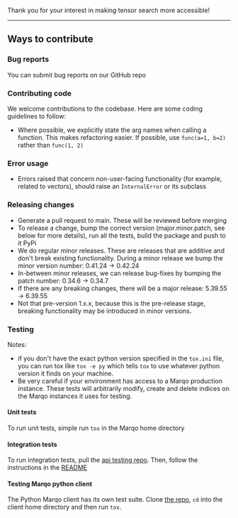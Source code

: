 Thank you for your interest in making tensor search more accessible!

---

## Ways to contribute

### Bug reports
You can submit bug reports on our GitHub repo

### Contributing code
We welcome contributions to the codebase. Here are some coding guidelines to follow:
* Where possible, we explicitly state the arg names when calling a function. 
  This makes refactoring easier. If possible, use `func(a=1, b=2)` rather than `func(1, 2)`

### Error usage
- Errors raised that concern non-user-facing functionality
(for example, related to vectors), should raise an `InternalError` or its subclass

### Releasing changes
- Generate a pull request to main. These will be reviewed before merging
- To release a change, bump the correct version (major.minor.patch, see below for more details), run all the tests, build the package and push to it PyPi
- We do regular minor releases. These are releases that are additive and don't break existing functionality. During a minor release we bump the minor version number: 0.41.24 -> 0.42.24
- In-between minor releases, we can release bug-fixes by bumping the patch number: 0.34.6 -> 0.34.7
- If there are any breaking changes, there will be a major release: 5.39.55 -> 6.39.55
- Not that pre-version 1.x.x, because this is the pre-release stage, breaking functionality may be introduced in minor versions.

### Testing
Notes: 

- if you don't have the exact python version specified in the `tox.ini` file, you can run tox like `tox -e py` which tells `tox` to use whatever python version it finds on your machine. 
- Be very careful if your environment has access to a Marqo production instance. These tests will arbitrarily modify, create and delete indices on the Marqo instances it uses for testing. 

#### Unit tests
To run unit tests, simple run `tox` in the Marqo home directory

#### Integration  tests
To run integration tests, pull the [api testing repo](https://github.com/marqo-ai/marqo-api-tests). 
Then, follow the instructions in the [README](https://github.com/marqo-ai/marqo-api-tests#readme)


#### Testing Marqo python client
The Python Marqo client has its own test suite. Clone [the repo](https://github.com/marqo-ai/py-marqo), `cd` into the client home directory and then run `tox`.


